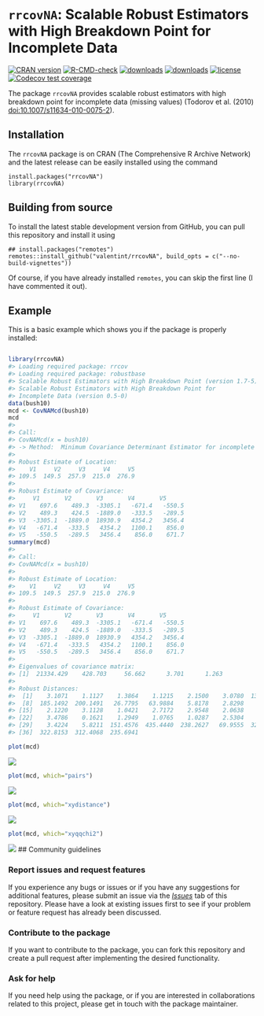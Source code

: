 
<!-- README.md is generated from README.Rmd. Please edit that file -->

# `rrcovNA`: Scalable Robust Estimators with High Breakdown Point for Incomplete Data

<!-- badges: start -->

[![CRAN
version](https://www.r-pkg.org/badges/version/rrcovNA)](https://cran.r-project.org/package=rrcovNA)
[![R-CMD-check](https://github.com/valentint/rrcovNA/workflows/R-CMD-check/badge.svg)](https://github.com/valentint/rrcovNA/actions)
[![downloads](https://cranlogs.r-pkg.org/badges/rrcovNA)](https://cran.r-project.org/package=rrcovNA)
[![downloads](https://cranlogs.r-pkg.org/badges/grand-total/rrcovNA)](https://cran.r-project.org/package=rrcovNA)
[![license](https://img.shields.io/badge/license-GPL--3-blue.svg)](https://www.gnu.org/licenses/gpl-3.0.en.html)
[![Codecov test
coverage](https://codecov.io/gh/valentint/rrcovNA/branch/main/graph/badge.svg)](https://app.codecov.io/gh/valentint/rrcovNA?branch=main)
<!-- badges: end -->

The package `rrcovNA` provides scalable robust estimators with high
breakdown point for incomplete data (missing values) (Todorov et
al. (2010) <doi:10.1007/s11634-010-0075-2>).

## Installation

The `rrcovNA` package is on CRAN (The Comprehensive R Archive Network)
and the latest release can be easily installed using the command

    install.packages("rrcovNA")
    library(rrcovNA)

## Building from source

To install the latest stable development version from GitHub, you can
pull this repository and install it using

    ## install.packages("remotes")
    remotes::install_github("valentint/rrcovNA", build_opts = c("--no-build-vignettes"))

Of course, if you have already installed `remotes`, you can skip the
first line (I have commented it out).

## Example

This is a basic example which shows you if the package is properly
installed:

``` r

library(rrcovNA)
#> Loading required package: rrcov
#> Loading required package: robustbase
#> Scalable Robust Estimators with High Breakdown Point (version 1.7-5)
#> Scalable Robust Estimators with High Breakdown Point for
#> Incomplete Data (version 0.5-0)
data(bush10)
mcd <- CovNAMcd(bush10)
mcd
#> 
#> Call:
#> CovNAMcd(x = bush10)
#> -> Method:  Minimum Covariance Determinant Estimator for incomplete data. 
#> 
#> Robust Estimate of Location: 
#>    V1     V2     V3     V4     V5  
#> 109.5  149.5  257.9  215.0  276.9  
#> 
#> Robust Estimate of Covariance: 
#>     V1       V2       V3       V4       V5     
#> V1    697.6    489.3  -3305.1   -671.4   -550.5
#> V2    489.3    424.5  -1889.0   -333.5   -289.5
#> V3  -3305.1  -1889.0  18930.9   4354.2   3456.4
#> V4   -671.4   -333.5   4354.2   1100.1    856.0
#> V5   -550.5   -289.5   3456.4    856.0    671.7
summary(mcd)
#> 
#> Call:
#> CovNAMcd(x = bush10)
#> 
#> Robust Estimate of Location: 
#>    V1     V2     V3     V4     V5  
#> 109.5  149.5  257.9  215.0  276.9  
#> 
#> Robust Estimate of Covariance: 
#>     V1       V2       V3       V4       V5     
#> V1    697.6    489.3  -3305.1   -671.4   -550.5
#> V2    489.3    424.5  -1889.0   -333.5   -289.5
#> V3  -3305.1  -1889.0  18930.9   4354.2   3456.4
#> V4   -671.4   -333.5   4354.2   1100.1    856.0
#> V5   -550.5   -289.5   3456.4    856.0    671.7
#> 
#> Eigenvalues of covariance matrix: 
#> [1]  21334.429    428.703     56.662      3.701      1.263
#> 
#> Robust Distances: 
#>  [1]    3.1071    1.1127    1.3864    1.1215    2.1500    3.0780  130.1256
#>  [8]  185.1492  200.1491   26.7795   63.9884    5.8178    2.8298    4.9464
#> [15]    2.1220    3.1128    1.0421    2.7172    2.9548    2.0638    1.4335
#> [22]    3.4786    0.1621    1.2949    1.0765    1.0287    2.5304    0.7860
#> [29]    3.4224    5.8211  151.4576  435.4440  238.2627   69.9555  323.5308
#> [36]  322.8153  312.4068  235.6941

plot(mcd)
```

![](README-example-1.png)<!-- -->

``` r
plot(mcd, which="pairs")
```

![](README-example-2.png)<!-- -->

``` r
plot(mcd, which="xydistance")
```

![](README-example-3.png)<!-- -->

``` r
plot(mcd, which="xyqqchi2") 
```

![](README-example-4.png)<!-- --> \## Community guidelines

### Report issues and request features

If you experience any bugs or issues or if you have any suggestions for
additional features, please submit an issue via the
[*Issues*](https://github.com/valentint/rrcovNA/issues) tab of this
repository. Please have a look at existing issues first to see if your
problem or feature request has already been discussed.

### Contribute to the package

If you want to contribute to the package, you can fork this repository
and create a pull request after implementing the desired functionality.

### Ask for help

If you need help using the package, or if you are interested in
collaborations related to this project, please get in touch with the
package maintainer.
